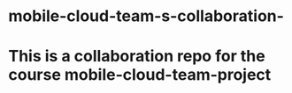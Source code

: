 # mobile-cloud-team-s-collaboration-
# This is a collaboration repo for the course mobile-cloud-team-project
